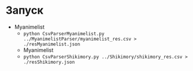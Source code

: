 # Запуск
* Myanimelist
    * `python CsvParserMyanimelist.py ../MyanimelistParser/myanimelist_res.csv > ./resMyanimelist.json`
    * Myanimelist
    * `python CsvParserShikimory.py ../Shikimory/shikimory_res.csv > ./resShikimory.json`

